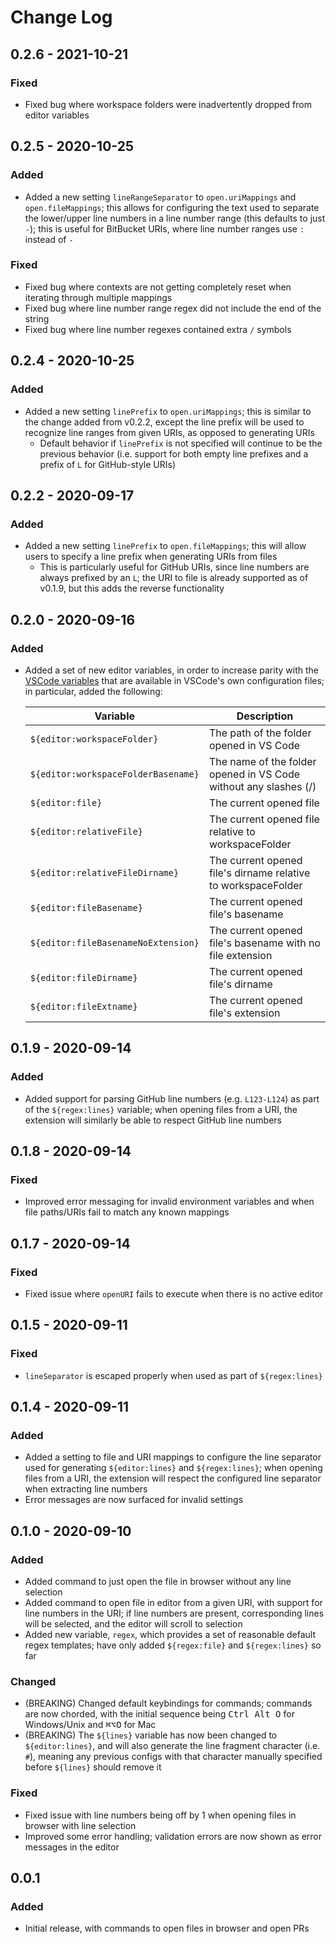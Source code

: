 # Change Log

## 0.2.6 - 2021-10-21

### Fixed

- Fixed bug where workspace folders were inadvertently dropped from editor variables

## 0.2.5 - 2020-10-25

### Added

- Added a new setting `lineRangeSeparator` to `open.uriMappings` and `open.fileMappings`; this allows for configuring the text used to separate the lower/upper line numbers in a line number range (this defaults to just `-`); this is useful for BitBucket URIs, where line number ranges use `:` instead of `-`

### Fixed

- Fixed bug where contexts are not getting completely reset when iterating through multiple mappings
- Fixed bug where line number range regex did not include the end of the string
- Fixed bug where line number regexes contained extra `/` symbols

## 0.2.4 - 2020-10-25

### Added

- Added a new setting `linePrefix` to `open.uriMappings`; this is similar to the change added from v0.2.2, except the line prefix will be used to recognize line ranges from given URIs, as opposed to generating URIs
  - Default behavior if `linePrefix` is not specified will continue to be the previous behavior (i.e. support for both empty line prefixes and a prefix of `L` for GitHub-style URIs)

## 0.2.2 - 2020-09-17

### Added

- Added a new setting `linePrefix` to `open.fileMappings`; this will allow users to specify a line prefix when generating URIs from files
  - This is particularly useful for GitHub URIs, since line numbers are always prefixed by an `L`; the URI to file is already supported as of v0.1.9, but this adds the reverse functionality

## 0.2.0 - 2020-09-16

### Added

- Added a set of new editor variables, in order to increase parity with the [VSCode variables](https://code.visualstudio.com/docs/editor/variables-reference) that are available in VSCode's own configuration files; in particular, added the following:

  |Variable|Description|
  |--------|-----------|
  |`${editor:workspaceFolder}`|The path of the folder opened in VS Code|
  |`${editor:workspaceFolderBasename}`|The name of the folder opened in VS Code without any slashes (/)|
  |`${editor:file}`|The current opened file|
  |`${editor:relativeFile}`|The current opened file relative to workspaceFolder|
  |`${editor:relativeFileDirname}`|The current opened file's dirname relative to workspaceFolder|
  |`${editor:fileBasename}`|The current opened file's basename|
  |`${editor:fileBasenameNoExtension}`|The current opened file's basename with no file extension|
  |`${editor:fileDirname}`|The current opened file's dirname|
  |`${editor:fileExtname}`|The current opened file's extension|

## 0.1.9 - 2020-09-14

### Added

- Added support for parsing GitHub line numbers (e.g. `L123-L124`) as part of the `${regex:lines}` variable; when opening files from a URI, the extension will similarly be able to respect GitHub line numbers

## 0.1.8 - 2020-09-14

### Fixed

- Improved error messaging for invalid environment variables and when file paths/URIs fail to match any known mappings

## 0.1.7 - 2020-09-14

### Fixed

- Fixed issue where `openURI` fails to execute when there is no active editor

## 0.1.5 - 2020-09-11

### Fixed

- `lineSeparator` is escaped properly when used as part of `${regex:lines}`

## 0.1.4 - 2020-09-11

### Added

- Added a setting to file and URI mappings to configure the line separator used for generating `${editor:lines}` and `${regex:lines}`; when opening files from a URI, the extension will respect the configured line separator when extracting line numbers
- Error messages are now surfaced for invalid settings

## 0.1.0 - 2020-09-10

### Added

- Added command to just open the file in browser without any line selection
- Added command to open file in editor from a given URI, with support for line numbers in the URI; if line numbers are present, corresponding lines will be selected, and the editor will scroll to selection
- Added new variable, `regex`, which provides a set of reasonable default regex templates; have only added `${regex:file}` and `${regex:lines}` so far

### Changed

- (BREAKING) Changed default keybindings for commands; commands are now chorded, with the initial sequence being <kbd>Ctrl Alt O</kbd> for Windows/Unix and <kbd>⌘⌥O</kbd> for Mac
- (BREAKING) The `${lines}` variable has now been changed to `${editor:lines}`, and will also generate the line fragment character (i.e. `#`), meaning any previous configs with that character manually specified before `${lines}` should remove it

### Fixed

- Fixed issue with line numbers being off by 1 when opening files in browser with line selection
- Improved some error handling; validation errors are now shown as error messages in the editor

## 0.0.1

### Added

- Initial release, with commands to open files in browser and open PRs
